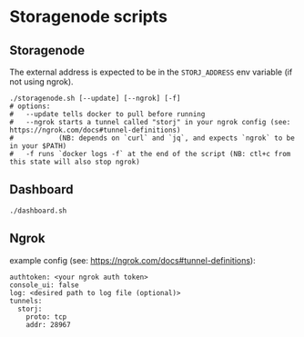 Storagenode scripts
===

Storagenode
---
The external address is expected to be in the `STORJ_ADDRESS` env variable (if not using ngrok).
```
./storagenode.sh [--update] [--ngrok] [-f]
# options:
#   --update tells docker to pull before running
#   --ngrok starts a tunnel called "storj" in your ngrok config (see: https://ngrok.com/docs#tunnel-definitions)
#           (NB: depends on `curl` and `jq`, and expects `ngrok` to be in your $PATH)
#   -f runs `docker logs -f` at the end of the script (NB: ctl+c from this state will also stop ngrok)
``` 

Dashboard
---
```
./dashboard.sh
```

Ngrok
---
example config (see: https://ngrok.com/docs#tunnel-definitions):
```
authtoken: <your ngrok auth token>
console_ui: false
log: <desired path to log file (optional)>
tunnels:
  storj:
    proto: tcp
    addr: 28967
```
